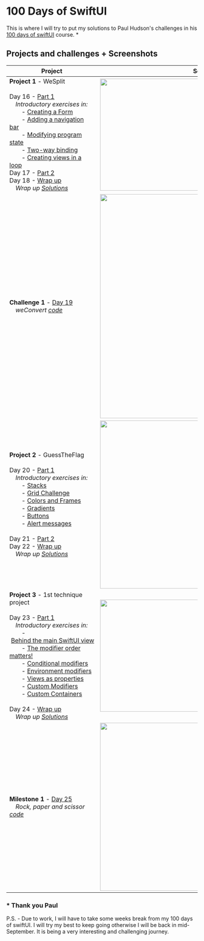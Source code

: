 # 100 Days of  SwiftUI 				                                                                                                                                                                                                                                                    

This is where I will try to put my solutions to Paul Hudson's challenges in his [100 days of swiftUI](https://www.hackingwithswift.com/100/swiftui) course. *

## Projects and challenges + Screenshots

Project|Screenshots
-|-																																				
**Project 1** - WeSplit<br/><br/>                                                                                                                                                                                                                                                                                                                                                                                                                                                                                      Day 16 - [Part 1](https://www.hackingwithswift.com/100/swiftui/16)<br/>                                                                                                                                                                                                                                                                                                                                                                                                                                                                                     &emsp;*Introductory exercises in:*<br/>                                                                                                                                                                                                                                                                                                                                                                                                                                                                                                                                         &emsp;&emsp;- [Creating a Form](https://github.com/Ztottas/100-Days-of-SwiftUI/blob/main/introductory%20examples%20and%20exercises.md#creating-a-form)<br/>                                                                                                                                                                                                                                                                                                                                                                                                                                                                                                                                         &emsp;&emsp;- [Adding a navigation bar](https://github.com/Ztottas/100-Days-of-SwiftUI/blob/main/introductory%20examples%20and%20exercises.md#navigation-bar)<br/>                                                                                                                                                                                                                                                                                                                                                                                                                                                                                                                                         &emsp;&emsp;- [Modifying program state](https://github.com/Ztottas/100-Days-of-SwiftUI/blob/main/introductory%20examples%20and%20exercises.md#modify-program-state)<br/>                                                                                                                                                                                                                                                                                                                                                                                                                                                                                                                                         &emsp;&emsp;- [Two-way binding](https://github.com/Ztottas/100-Days-of-SwiftUI/blob/main/introductory%20examples%20and%20exercises.md#two-way-binding)<br/>                                                                                                                                                                                                                                                                                                                                                                                                                                                                                                                                         &emsp;&emsp;- [Creating views in a loop](https://github.com/Ztottas/100-Days-of-SwiftUI/blob/main/introductory%20examples%20and%20exercises.md#creating-views-in-a-loop)<br/>                                                                                                                                                                                                                                                                                                                                                                                                                                                                               Day 17 - [Part 2](https://www.hackingwithswift.com/100/swiftui/17)<br/>                                                                                                                                                                                                                                                                                                                                                                                                                                                                                      Day 18 - [Wrap up](https://www.hackingwithswift.com/100/swiftui/18)<br/>                                                                                                                                                                                                                                                                                                                                                                                                                                                                                      &emsp;*Wrap up [Solutions](https://github.com/Ztottas/100-Days-of-SwiftUI/blob/main/Projects%20and%20challenges.md#project-1---wesplit)*                                                                                                                                                                                                                                                                                                                                                                                                                                                                                      |                                                                                                                                                                                                                                                                                                                                                                                                                                                                                                                                          <img src="https://user-images.githubusercontent.com/86367196/123831363-89cde200-d904-11eb-97ac-09c5678a57cb.png" width="294" object-fit="cover"><br/>
**Challenge 1** - [Day 19](https://www.hackingwithswift.com/100/swiftui/19)<br/>                                                                                                                                                                                                                                                                                                                                                                                                                                                                                                                                        &emsp;*weConvert [code](https://github.com/Ztottas/100-Days-of-SwiftUI/blob/main/Challenge%20days.md#challenge-1---weconvert)*                                                                                                                                                                                                                                                                                                                                                                                                                                                                                                                                         |                                                                                                                                                                                                                                                                                                                                                                                                                                                                                                                                         <img src="https://user-images.githubusercontent.com/86367196/123831407-96523a80-d904-11eb-8853-09681af14d00.png" width="588" object-fit="cover">
**Project 2** - GuessTheFlag<br/><br/>                                                                                                                                                                                                                                                                                                                                                                                                                                                                                                                                         Day 20 - [Part 1](https://www.hackingwithswift.com/100/swiftui/20)<br/>                                                                                                                                                                                                                                                                                                                                                                                                                                                                                                                                         &emsp;*Introductory exercises in:*<br/>                                                                                                                                                                                                                                                                                                                                                                                                                                                                                                                                         &emsp;&emsp;- [Stacks](https://github.com/Ztottas/100-Days-of-SwiftUI/blob/main/introductory%20examples%20and%20exercises.md#stacks)<br/>                                                                                                                                                                                                                                                                                                                                                                                                                                                                                                                                         &emsp;&emsp;- [Grid Challenge](https://github.com/Ztottas/100-Days-of-SwiftUI/blob/main/introductory%20examples%20and%20exercises.md#grid-challenge)<br/>                                                                                                                                                                                                                                                                                                                                                                                                                                                                                                                                         &emsp;&emsp;- [Colors and Frames](https://github.com/Ztottas/100-Days-of-SwiftUI/blob/main/introductory%20examples%20and%20exercises.md#color-and-frames)<br/>                                                                                                                                                                                                                                                                                                                                                                                                                                                                                                                                         &emsp;&emsp;- [Gradients](https://github.com/Ztottas/100-Days-of-SwiftUI/blob/main/introductory%20examples%20and%20exercises.md#gradients)<br/>                                                                                                                                                                                                                                                                                                                                                                                                                                                                                                                                         &emsp;&emsp;- [Buttons](https://github.com/Ztottas/100-Days-of-SwiftUI/blob/main/introductory%20examples%20and%20exercises.md#buttons)<br/>                                                                                                                                                                                                                                                                                                                                                                                                                                                                                                                                         &emsp;&emsp;- [Alert messages](https://github.com/Ztottas/100-Days-of-SwiftUI/blob/main/introductory%20examples%20and%20exercises.md#alerts)<br/><br/>                                                                                                                                                                                                                                                                                                                                                                                                                                                                                                                                         Day 21 - [Part 2](https://www.hackingwithswift.com/100/swiftui/21)<br/>                                                                                                                                                                                                                                                                                                                                                                                                                                                                                                                                         Day 22 - [Wrap up](https://www.hackingwithswift.com/books/ios-swiftui/guess-the-flag-wrap-up)<br/>                                                                                                                                                                                                                                                                                                                                                                                                                                                                                                                                          &emsp;*Wrap up [Solutions](https://github.com/Ztottas/100-Days-of-SwiftUI/blob/main/Projects%20and%20challenges.md#project-2---guesstheflag)*                                                                                                                                                                                                                                                                                                                                                                                                                                                                                                                                         |                                                                                                                                                                                                                                                                                                                                                                                                                                                                                                                                          <img src="https://user-images.githubusercontent.com/86367196/123831444-a23dfc80-d904-11eb-88c0-0baba01c8119.png" width="441" object-fit="cover">
**Project 3** - 1st technique project<br/><br/>                                                                                                                                                                                                                                                                                                                                                                                                                                                                                                                                         Day 23 - [Part 1](https://www.hackingwithswift.com/100/swiftui/23)<br/>                                                                                                                                                                                                                                                                                                                                                                                                                                                                                                                                         &emsp;*Introductory exercises in:*<br/>                                                                                                                                                                                                                                                                                                                                                                                                                                                                                                                                         &emsp;&emsp;-&nbsp;[Behind&nbsp;the&nbsp;main&nbsp;SwiftUI&nbsp;view](https://github.com/Ztottas/100-Days-of-SwiftUI/blob/main/introductory%20examples%20and%20exercises.md#behind-the-main-swiftui-view)<br/>                                                                                                                                                                                                                                                                                                                                                                                                                                                                                                                                         &emsp;&emsp;- [The modifier order matters!](https://github.com/Ztottas/100-Days-of-SwiftUI/blob/main/introductory%20examples%20and%20exercises.md#the-modifier-order-matters)<br/>                                                                                                                                                                                                                                                                                                                                                                                                                                                                                                                                         &emsp;&emsp;- [Conditional modifiers](https://github.com/Ztottas/100-Days-of-SwiftUI/blob/main/introductory%20examples%20and%20exercises.md#conditional-modifiers)<br/>                                                                                                                                                                                                                                                                                                                                                                                                                                                                                                                                         &emsp;&emsp;- [Environment modifiers](https://github.com/Ztottas/100-Days-of-SwiftUI/blob/main/introductory%20examples%20and%20exercises.md#environment-modifiers)<br/>                                                                                                                                                                                                                                                                                                                                                                                                                                                                                                                                         &emsp;&emsp;- [Views as properties](https://github.com/Ztottas/100-Days-of-SwiftUI/blob/main/introductory%20examples%20and%20exercises.md#views-as-properties)<br/>                                                                                                                                                                                                                                                                                                                                                                                                                                                                                                                                         &emsp;&emsp;- [Custom Modifiers](https://github.com/Ztottas/100-Days-of-SwiftUI/blob/main/introductory%20examples%20and%20exercises.md#custom-modifiers)<br/>                                                                                                                                                                                                                                                                                                                                                                                                                                                                                                                                         &emsp;&emsp;- [Custom Containers](https://github.com/Ztottas/100-Days-of-SwiftUI/blob/main/introductory%20examples%20and%20exercises.md#custom-containers)<br/><br/>                                                                                                                                                                                                                                                                                                                                                                                                                                                                                                                                          Day 24 - [Wrap up](https://www.hackingwithswift.com/100/swiftui/24)<br/>                                                                                                                                                                                                                                                                                                                                                                                                                                                                                                                                          &emsp;*Wrap up [Solutions](https://github.com/Ztottas/100-Days-of-SwiftUI/blob/main/Projects%20and%20challenges.md#project-3---first-technical-project)*                                                                                                                                                                                                                                                                                                                                                                                                                                                                                                                                       |                                                                                                                                                                                                                                                                                                                                                                                                                                                                                                                                                    <img src="https://user-images.githubusercontent.com/86367196/124164739-52e10300-daa1-11eb-93c1-e4231008322f.png" width="294" object-fit="cover">
**Milestone 1** - [Day 25](https://www.hackingwithswift.com/guide/ios-swiftui/2/3/challenge)<br/>                                                                                                                                                                                                                                                                                                                                                                                                                                                                                                                                        &emsp;*Rock, paper and scissor [code](https://github.com/Ztottas/100-Days-of-SwiftUI/blob/main/Milestones.md)*                                                                                                                                                                                                                                                                                                                                                                                                                                                                                                                                         |                                                                                                                                                                                                                                                                                                                                                                                                                                                                                                                                         <img src="https://user-images.githubusercontent.com/86367196/124801907-ac40aa80-df57-11eb-89cb-72df3d61abaa.png" width="441" object-fit="cover">

							 
### * Thank you Paul


P.S. - Due to work, I will have to take some weeks break from my 100 days of swiftUI. I will try my best to keep going otherwise I will be back in mid-September.
It is being a very interesting and challenging journey.
